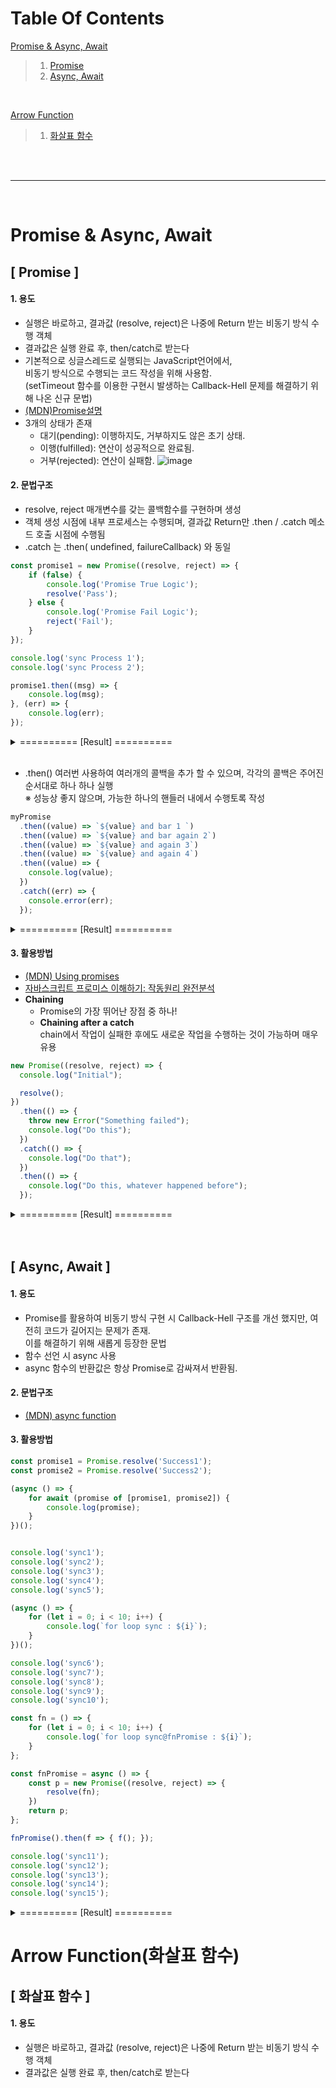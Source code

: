 # Table Of Contents
[Promise & Async, Await](#promise_async_await)
> 1. [Promise](#promise)
> 2. [Async, Await](#async_await)
<br/>

[Arrow Function](#arrow)
> 1. [화살표 함수](#arrow_function)

<br/>
<br/>

-----
<br/>

<a name="#promise_async_await" />

# Promise & Async, Await

<a name="promise" />

## [ Promise ]
#### 1. 용도   
- 실행은 바로하고, 결과값 (resolve, reject)은 나중에 Return 받는 비동기 방식 수행 객체
- 결과값은 실행 완료 후, then/catch로 받는다
- 기본적으로 싱글스레드로 실행되는 JavaScript언어에서,   
  비동기 방식으로 수행되는 코드 작성을 위해 사용함.   
  (setTimeout 함수를 이용한 구현시 발생하는 Callback-Hell 문제를 해결하기 위해 나온 신규 문법)
- [(MDN)Promise설명](https://developer.mozilla.org/ko/docs/Web/JavaScript/Reference/Global_Objects/Promise)
- 3개의 상태가 존재   
  - 대기(pending): 이행하지도, 거부하지도 않은 초기 상태.   
  - 이행(fulfilled): 연산이 성공적으로 완료됨.   
  - 거부(rejected): 연산이 실패함.
  ![image](https://github.com/user-attachments/assets/fbc75d00-dec4-4b27-b01e-1868fcc9d4d5)


#### 2. 문법구조
- resolve, reject 매개변수를 갖는 콜백함수를 구현하며 생성
- 객체 생성 시점에 내부 프로세스는 수행되며, 결과값 Return만 .then / .catch 메소드 호출 시점에 수행됨
- .catch 는 .then( undefined, failureCallback) 와 동일
```js
const promise1 = new Promise((resolve, reject) => {
    if (false) {
        console.log('Promise True Logic');
        resolve('Pass');
    } else {
        console.log('Promise Fail Logic');
        reject('Fail');
    }
});

console.log('sync Process 1');
console.log('sync Process 2');

promise1.then((msg) => {
    console.log(msg);
}, (err) => {
    console.log(err);
});
```
<details>
<summary>========== [Result] ==========</summary>

```
Promise Fail Logic
sync Process 1
sync Process 2
Fail
```
</details>
<br/>
   
- .then() 여러번 사용하여 여러개의 콜백을 추가 할 수 있으며, 각각의 콜백은 주어진 순서대로 하나 하나 실행   
     ※ 성능상 좋지 않으며, 가능한 하나의 핸들러 내에서 수행토록 작성
```js
myPromise
  .then((value) => `${value} and bar 1 `)
  .then((value) => `${value} and bar again 2`)
  .then((value) => `${value} and again 3`)
  .then((value) => `${value} and again 4`)
  .then((value) => {
    console.log(value);
  })
  .catch((err) => {
    console.error(err);
  });
```

<details>
<summary>========== [Result] ==========</summary>
  
```
foo and bar 1  and bar again 2 and again 3 and again 4
```
</details>


#### 3. 활용방법
- [(MDN) Using promises](https://developer.mozilla.org/ko/docs/Web/JavaScript/Guide/Using_promises)
- [자바스크립트 프로미스 이해하기: 작동원리 완전분석](https://vincentb.tistory.com/entry/자바스크립트-프로미스-이해하기-작동-원리-완전-분석Javascript-Promise-A-to-Z)
- **Chaining**
  - Promise의 가장 뛰어난 장점 중 하나!
  - **Chaining after a catch**   
    chain에서 작업이 실패한 후에도 새로운 작업을 수행하는 것이 가능하며 매우 유용
    
```js
new Promise((resolve, reject) => {
  console.log("Initial");

  resolve();
})
  .then(() => {
    throw new Error("Something failed");
    console.log("Do this");
  })
  .catch(() => {
    console.log("Do that");
  })
  .then(() => {
    console.log("Do this, whatever happened before");
  });
```

<details>
<summary>========== [Result] ==========</summary>
  
```
Initial
Do that
Do this, whatever happened before
```
> ```
> 참고: "Do this" 텍스트가 출력되지 않은 것에 주의!   
>       "Something failed" 에러가 rejection을 발생시켰기 때문임.
> ```
</details> 
<br/>
<br/>

<a name="async_await" />

## [ Async, Await ]
#### 1. 용도   
- Promise를 활용하여 비동기 방식 구현 시 Callback-Hell 구조를 개선 했지만, 여전히 코드가 길어지는 문제가 존재.   
  이를 해결하기 위해 새롭게 등장한 문법
- 함수 선언 시 async 사용
- async 함수의 반환값은 항상 Promise로 감싸져서 반환됨.

#### 2. 문법구조
- [(MDN) async function](https://developer.mozilla.org/ko/docs/Web/JavaScript/Reference/Statements/async_function)

#### 3. 활용방법
```js
const promise1 = Promise.resolve('Success1');
const promise2 = Promise.resolve('Success2');

(async () => {
    for await (promise of [promise1, promise2]) {
        console.log(promise);
    }
})();


console.log('sync1');
console.log('sync2');
console.log('sync3');
console.log('sync4');
console.log('sync5');

(async () => {
    for (let i = 0; i < 10; i++) {
        console.log(`for loop sync : ${i}`);
    }
})();

console.log('sync6');
console.log('sync7');
console.log('sync8');
console.log('sync9');
console.log('sync10');

const fn = () => {
    for (let i = 0; i < 10; i++) {
        console.log(`for loop sync@fnPromise : ${i}`);
    }
};

const fnPromise = async () => {
    const p = new Promise((resolve, reject) => {
        resolve(fn);
    })
    return p;
};

fnPromise().then(f => { f(); });

console.log('sync11');
console.log('sync12');
console.log('sync13');
console.log('sync14');
console.log('sync15');
```


<details>
<summary>========== [Result] ==========</summary>
  
```
sync1
sync2
sync3
sync4
sync5
for loop sync : 0
for loop sync : 1
for loop sync : 2
for loop sync : 3
for loop sync : 4
for loop sync : 5
for loop sync : 6
for loop sync : 7
for loop sync : 8
for loop sync : 9
sync6
sync7
sync8
sync9
sync10
sync11
sync12
sync13
sync14
sync15
Success1
for loop sync@fnPromise : 0
for loop sync@fnPromise : 1
for loop sync@fnPromise : 2
for loop sync@fnPromise : 3
for loop sync@fnPromise : 4
for loop sync@fnPromise : 5
for loop sync@fnPromise : 6
for loop sync@fnPromise : 7
for loop sync@fnPromise : 8
for loop sync@fnPromise : 9
Success2
```
</details>


<a name="#arrow" />

# Arrow Function(화살표 함수)

<a name="arrow_function" />

## [ 화살표 함수 ]
#### 1. 용도   
- 실행은 바로하고, 결과값 (resolve, reject)은 나중에 Return 받는 비동기 방식 수행 객체
- 결과값은 실행 완료 후, then/catch로 받는다
